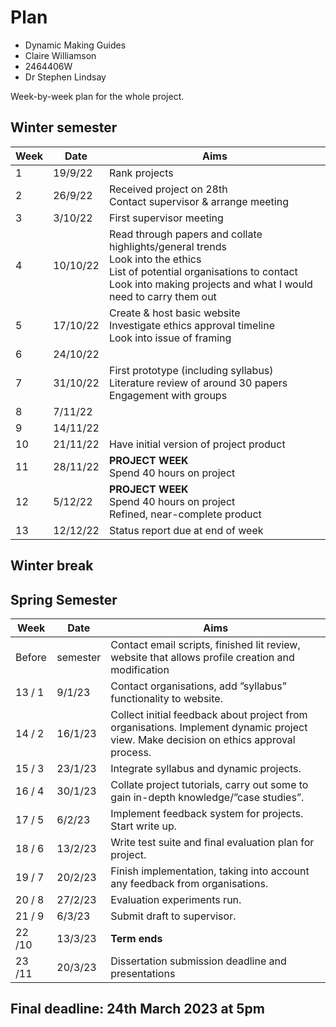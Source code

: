 # Plan

* Dynamic Making Guides
* Claire Williamson
* 2464406W
* Dr Stephen Lindsay

Week-by-week plan for the whole project.

## Winter semester
| Week | Date | Aims |
| ----- | ------------- | ------------- |
| 1 | 19/9/22 | Rank projects |
| 2 | 26/9/22 | Received project on 28th <br> Contact supervisor & arrange meeting |
| 3 | 3/10/22 | First supervisor meeting |
| 4 | 10/10/22 | Read through papers and collate highlights/general trends <br> Look into the ethics <br> List of potential organisations to contact <br> Look into making projects and what I would need to carry them out |
| 5 | 17/10/22 |Create & host basic website <br> Investigate ethics approval timeline <br> Look into issue of framing  |
| 6 | 24/10/22 |  |
| 7 | 31/10/22 | First prototype (including syllabus) <br> Literature review of around 30 papers <br> Engagement with groups  |
| 8 | 7/11/22 |  |
| 9 | 14/11/22 |  |
| 10 | 21/11/22 | Have initial version of project product |
| 11 | 28/11/22 | **PROJECT WEEK** <br> Spend 40 hours on project|
| 12 | 5/12/22 | **PROJECT WEEK** <br> Spend 40 hours on project <br> Refined, near-complete product |
| 13 | 12/12/22 | Status report due at end of week |

## Winter break

## Spring Semester
| Week | Date | Aims |
| ----- | ------------- | ------------- |
| Before | semester |  Contact email scripts, finished lit review, website that allows profile creation and modification
| 13 / 1 | 9/1/23 | Contact organisations, add ”syllabus” functionality to website. |
| 14 / 2| 16/1/23 | Collect initial feedback about project from organisations. Implement dynamic project view. Make decision on ethics approval process. |
| 15 / 3| 23/1/23 | Integrate syllabus and dynamic projects.  |
| 16 / 4 | 30/1/23 | Collate project tutorials, carry out some to gain in-depth knowledge/”case studies”. |
| 17 / 5| 6/2/23 | Implement feedback system for projects. Start write up.|
| 18  / 6| 13/2/23 | Write test suite and final evaluation plan for project. |
| 19 / 7 | 20/2/23 | Finish implementation, taking into account any feedback from organisations. |
| 20 / 8 | 27/2/23 | Evaluation experiments run. |
| 21 / 9 | 6/3/23 | Submit draft to supervisor. |
| 22 /10 | 13/3/23 | **Term ends** |
| 23 /11 | 20/3/23 | Dissertation submission deadline and presentations |

## Final deadline: 24th March 2023 at 5pm

